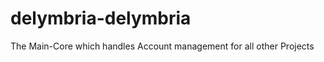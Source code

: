 delymbria-delymbria
===================

The Main-Core which handles Account management for all other Projects